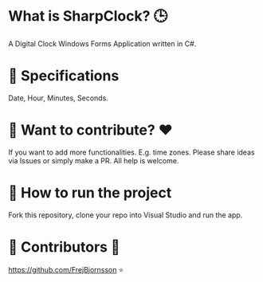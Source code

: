 # What is SharpClock? :clock3:
A Digital Clock Windows Forms Application written in C#.  

# :small_blue_diamond: Specifications
Date, Hour, Minutes, Seconds.

# :small_blue_diamond: Want to contribute? :heart:
If you want to add more functionalities. E.g. time zones. Please share ideas via Issues or simply make a PR. All help is welcome.

# :small_blue_diamond: How to run the project 
Fork this repository, clone your repo into Visual Studio and run the app. 

# :small_blue_diamond: Contributors :star2:
https://github.com/FrejBjornsson :star:
